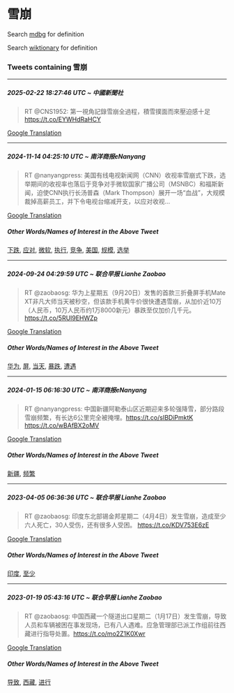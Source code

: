 # 雪崩

Search [mdbg](https://www.mdbg.net/chinese/dictionary?page=worddict&wdrst=0&wdqb=雪崩) for definition

Search [wiktionary](https://en.wiktionary.org/wiki/雪崩) for definition

### Tweets containing 雪崩

___
##### 2025-02-22 18:27:46 UTC ~ 中國新聞社
> RT @CNS1952: 第一視角記錄雪崩全過程，積雪撲面而來壓迫感十足 https://t.co/EYWHdRaHCY

[Google Translation](https://translate.google.com/?hi=en&tab=TT&sl=zh-CN&tl=en&op=translate&text=RT+%40CNS1952%3A+%E7%AC%AC%E4%B8%80%E8%A6%96%E8%A7%92%E8%A8%98%E9%8C%84%E9%9B%AA%E5%B4%A9%E5%85%A8%E9%81%8E%E7%A8%8B%EF%BC%8C%E7%A9%8D%E9%9B%AA%E6%92%B2%E9%9D%A2%E8%80%8C%E4%BE%86%E5%A3%93%E8%BF%AB%E6%84%9F%E5%8D%81%E8%B6%B3+https%3A%2F%2Ft.co%2FEYWHdRaHCY)
___
##### 2024-11-14 04:25:10 UTC ~ 南洋商报eNanyang
> RT @nanyangpress: 美国有线电视新闻网（CNN）收视率雪崩式下跌，选举期间的收视率也落后于竞争对手微软国家广播公司（MSNBC）和福斯新闻，迫使CNN执行长汤普森（Mark Thompson）展开一场“血战”，大规模裁掉高薪员工，并下令电视台缩减开支，以应对收视…

[Google Translation](https://translate.google.com/?hi=en&tab=TT&sl=zh-CN&tl=en&op=translate&text=RT+%40nanyangpress%3A+%E7%BE%8E%E5%9B%BD%E6%9C%89%E7%BA%BF%E7%94%B5%E8%A7%86%E6%96%B0%E9%97%BB%E7%BD%91%EF%BC%88CNN%EF%BC%89%E6%94%B6%E8%A7%86%E7%8E%87%E9%9B%AA%E5%B4%A9%E5%BC%8F%E4%B8%8B%E8%B7%8C%EF%BC%8C%E9%80%89%E4%B8%BE%E6%9C%9F%E9%97%B4%E7%9A%84%E6%94%B6%E8%A7%86%E7%8E%87%E4%B9%9F%E8%90%BD%E5%90%8E%E4%BA%8E%E7%AB%9E%E4%BA%89%E5%AF%B9%E6%89%8B%E5%BE%AE%E8%BD%AF%E5%9B%BD%E5%AE%B6%E5%B9%BF%E6%92%AD%E5%85%AC%E5%8F%B8%EF%BC%88MSNBC%EF%BC%89%E5%92%8C%E7%A6%8F%E6%96%AF%E6%96%B0%E9%97%BB%EF%BC%8C%E8%BF%AB%E4%BD%BFCNN%E6%89%A7%E8%A1%8C%E9%95%BF%E6%B1%A4%E6%99%AE%E6%A3%AE%EF%BC%88Mark+Thompson%EF%BC%89%E5%B1%95%E5%BC%80%E4%B8%80%E5%9C%BA%E2%80%9C%E8%A1%80%E6%88%98%E2%80%9D%EF%BC%8C%E5%A4%A7%E8%A7%84%E6%A8%A1%E8%A3%81%E6%8E%89%E9%AB%98%E8%96%AA%E5%91%98%E5%B7%A5%EF%BC%8C%E5%B9%B6%E4%B8%8B%E4%BB%A4%E7%94%B5%E8%A7%86%E5%8F%B0%E7%BC%A9%E5%87%8F%E5%BC%80%E6%94%AF%EF%BC%8C%E4%BB%A5%E5%BA%94%E5%AF%B9%E6%94%B6%E8%A7%86%E2%80%A6)
##### Other Words/Names of Interest in the Above Tweet
[下跌](下跌.md), [应对](应对.md), [微软](微软.md), [执行](执行.md), [竞争](竞争.md), [美国](美国.md), [规模](规模.md), [选举](选举.md)
___
##### 2024-09-24 04:29:59 UTC ~ 联合早报 Lianhe Zaobao
> RT @zaobaosg: 华为上星期五（9月20日）发售的首款三折叠屏手机Mate XT非凡大师当天被秒空，但该款手机黄牛价很快遭遇雪崩，从加价近10万（人民币，10万人民币约1万8000新元）暴跌至仅加价几千元。https://t.co/5RUl9EHWZp

[Google Translation](https://translate.google.com/?hi=en&tab=TT&sl=zh-CN&tl=en&op=translate&text=RT+%40zaobaosg%3A+%E5%8D%8E%E4%B8%BA%E4%B8%8A%E6%98%9F%E6%9C%9F%E4%BA%94%EF%BC%889%E6%9C%8820%E6%97%A5%EF%BC%89%E5%8F%91%E5%94%AE%E7%9A%84%E9%A6%96%E6%AC%BE%E4%B8%89%E6%8A%98%E5%8F%A0%E5%B1%8F%E6%89%8B%E6%9C%BAMate+XT%E9%9D%9E%E5%87%A1%E5%A4%A7%E5%B8%88%E5%BD%93%E5%A4%A9%E8%A2%AB%E7%A7%92%E7%A9%BA%EF%BC%8C%E4%BD%86%E8%AF%A5%E6%AC%BE%E6%89%8B%E6%9C%BA%E9%BB%84%E7%89%9B%E4%BB%B7%E5%BE%88%E5%BF%AB%E9%81%AD%E9%81%87%E9%9B%AA%E5%B4%A9%EF%BC%8C%E4%BB%8E%E5%8A%A0%E4%BB%B7%E8%BF%9110%E4%B8%87%EF%BC%88%E4%BA%BA%E6%B0%91%E5%B8%81%EF%BC%8C10%E4%B8%87%E4%BA%BA%E6%B0%91%E5%B8%81%E7%BA%A61%E4%B8%878000%E6%96%B0%E5%85%83%EF%BC%89%E6%9A%B4%E8%B7%8C%E8%87%B3%E4%BB%85%E5%8A%A0%E4%BB%B7%E5%87%A0%E5%8D%83%E5%85%83%E3%80%82https%3A%2F%2Ft.co%2F5RUl9EHWZp)
##### Other Words/Names of Interest in the Above Tweet
[华为](华为.md), [屏](屏.md), [当天](当天.md), [暴跌](暴跌.md), [遭遇](遭遇.md)
___
##### 2024-01-15 06:16:30 UTC ~ 南洋商报eNanyang
> RT @nanyangpress: 中国新疆阿勒泰山区近期迎来多轮强降雪，部分路段雪崩频繁，有长达6公里完全被掩埋。https://t.co/sIBDiPmktK https://t.co/wBAfBX2oMV

[Google Translation](https://translate.google.com/?hi=en&tab=TT&sl=zh-CN&tl=en&op=translate&text=RT+%40nanyangpress%3A+%E4%B8%AD%E5%9B%BD%E6%96%B0%E7%96%86%E9%98%BF%E5%8B%92%E6%B3%B0%E5%B1%B1%E5%8C%BA%E8%BF%91%E6%9C%9F%E8%BF%8E%E6%9D%A5%E5%A4%9A%E8%BD%AE%E5%BC%BA%E9%99%8D%E9%9B%AA%EF%BC%8C%E9%83%A8%E5%88%86%E8%B7%AF%E6%AE%B5%E9%9B%AA%E5%B4%A9%E9%A2%91%E7%B9%81%EF%BC%8C%E6%9C%89%E9%95%BF%E8%BE%BE6%E5%85%AC%E9%87%8C%E5%AE%8C%E5%85%A8%E8%A2%AB%E6%8E%A9%E5%9F%8B%E3%80%82https%3A%2F%2Ft.co%2FsIBDiPmktK+https%3A%2F%2Ft.co%2FwBAfBX2oMV)
##### Other Words/Names of Interest in the Above Tweet
[新疆](新疆.md), [频繁](频繁.md)
___
##### 2023-04-05 06:36:36 UTC ~ 联合早报 Lianhe Zaobao
> RT @zaobaosg: 印度东北部锡金邦星期二（4月4日）发生雪崩，造成至少六人死亡，30人受伤，还有很多人受困。 https://t.co/KDV753E6zE

[Google Translation](https://translate.google.com/?hi=en&tab=TT&sl=zh-CN&tl=en&op=translate&text=RT+%40zaobaosg%3A+%E5%8D%B0%E5%BA%A6%E4%B8%9C%E5%8C%97%E9%83%A8%E9%94%A1%E9%87%91%E9%82%A6%E6%98%9F%E6%9C%9F%E4%BA%8C%EF%BC%884%E6%9C%884%E6%97%A5%EF%BC%89%E5%8F%91%E7%94%9F%E9%9B%AA%E5%B4%A9%EF%BC%8C%E9%80%A0%E6%88%90%E8%87%B3%E5%B0%91%E5%85%AD%E4%BA%BA%E6%AD%BB%E4%BA%A1%EF%BC%8C30%E4%BA%BA%E5%8F%97%E4%BC%A4%EF%BC%8C%E8%BF%98%E6%9C%89%E5%BE%88%E5%A4%9A%E4%BA%BA%E5%8F%97%E5%9B%B0%E3%80%82+https%3A%2F%2Ft.co%2FKDV753E6zE)
##### Other Words/Names of Interest in the Above Tweet
[印度](印度.md), [至少](至少.md)
___
##### 2023-01-19 05:43:16 UTC ~ 联合早报 Lianhe Zaobao
> RT @zaobaosg: 中国西藏一个隧道出口星期二（1月17日）发生雪崩，导致人员和车辆被困在事发现场，已有八人遇难。应急管理部已派工作组前往西藏进行指导处置。https://t.co/mo2Z1K0Xwr

[Google Translation](https://translate.google.com/?hi=en&tab=TT&sl=zh-CN&tl=en&op=translate&text=RT+%40zaobaosg%3A+%E4%B8%AD%E5%9B%BD%E8%A5%BF%E8%97%8F%E4%B8%80%E4%B8%AA%E9%9A%A7%E9%81%93%E5%87%BA%E5%8F%A3%E6%98%9F%E6%9C%9F%E4%BA%8C%EF%BC%881%E6%9C%8817%E6%97%A5%EF%BC%89%E5%8F%91%E7%94%9F%E9%9B%AA%E5%B4%A9%EF%BC%8C%E5%AF%BC%E8%87%B4%E4%BA%BA%E5%91%98%E5%92%8C%E8%BD%A6%E8%BE%86%E8%A2%AB%E5%9B%B0%E5%9C%A8%E4%BA%8B%E5%8F%91%E7%8E%B0%E5%9C%BA%EF%BC%8C%E5%B7%B2%E6%9C%89%E5%85%AB%E4%BA%BA%E9%81%87%E9%9A%BE%E3%80%82%E5%BA%94%E6%80%A5%E7%AE%A1%E7%90%86%E9%83%A8%E5%B7%B2%E6%B4%BE%E5%B7%A5%E4%BD%9C%E7%BB%84%E5%89%8D%E5%BE%80%E8%A5%BF%E8%97%8F%E8%BF%9B%E8%A1%8C%E6%8C%87%E5%AF%BC%E5%A4%84%E7%BD%AE%E3%80%82https%3A%2F%2Ft.co%2Fmo2Z1K0Xwr)
##### Other Words/Names of Interest in the Above Tweet
[导致](导致.md), [西藏](西藏.md), [进行](进行.md)
